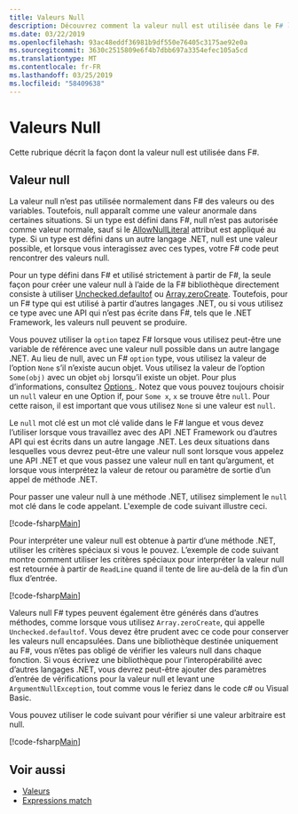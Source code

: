 ```yaml
---
title: Valeurs Null
description: Découvrez comment la valeur null est utilisée dans le F# langage de programmation.
ms.date: 03/22/2019
ms.openlocfilehash: 93ac48eddf36981b9df550e76405c3175ae92e0a
ms.sourcegitcommit: 3630c2515809e6f4b7dbb697a3354efec105a5cd
ms.translationtype: MT
ms.contentlocale: fr-FR
ms.lasthandoff: 03/25/2019
ms.locfileid: "58409638"
---
```

# <a name="null-values"></a>Valeurs Null

Cette rubrique décrit la façon dont la valeur null est utilisée dans F#.

## <a name="null-value"></a>Valeur null

La valeur null n’est pas utilisée normalement dans F# des valeurs ou des variables. Toutefois, null apparaît comme une valeur anormale dans certaines situations. Si un type est défini dans F#, null n’est pas autorisée comme valeur normale, sauf si le [AllowNullLiteral](https://msdn.microsoft.com/library/4f315196-f444-4cca-ba07-1176ff71eb0f) attribut est appliqué au type. Si un type est défini dans un autre langage .NET, null est une valeur possible, et lorsque vous interagissez avec ces types, votre F# code peut rencontrer des valeurs null.

Pour un type défini dans F# et utilisé strictement à partir de F#, la seule façon pour créer une valeur null à l’aide de la F# bibliothèque directement consiste à utiliser [Unchecked.defaultof](https://msdn.microsoft.com/library/9ff97f2a-1bd4-4f4c-afbe-5886a74ab977) ou [Array.zeroCreate](https://msdn.microsoft.com/library/fa5b8e7a-1b5b-411c-8622-b58d7a14d3b2). Toutefois, pour un F# type qui est utilisé à partir d’autres langages .NET, ou si vous utilisez ce type avec une API qui n’est pas écrite dans F#, tels que le .NET Framework, les valeurs null peuvent se produire.

Vous pouvez utiliser la `option` tapez F# lorsque vous utilisez peut-être une variable de référence avec une valeur null possible dans un autre langage .NET. Au lieu de null, avec un F# `option` type, vous utilisez la valeur de l’option `None` s’il n’existe aucun objet. Vous utilisez la valeur de l’option `Some(obj)` avec un objet `obj` lorsqu’il existe un objet. Pour plus d’informations, consultez [Options ](../options.md). Notez que vous pouvez toujours choisir un `null` valeur en une Option if, pour `Some x`, `x` se trouve être `null`. Pour cette raison, il est important que vous utilisez `None` si une valeur est `null`.

Le `null` mot clé est un mot clé valide dans le F# langue et vous devez l’utiliser lorsque vous travaillez avec des API .NET Framework ou d’autres API qui est écrits dans un autre langage .NET. Les deux situations dans lesquelles vous devrez peut-être une valeur null sont lorsque vous appelez une API .NET et que vous passez une valeur null en tant qu’argument, et lorsque vous interprétez la valeur de retour ou paramètre de sortie d’un appel de méthode .NET.

Pour passer une valeur null à une méthode .NET, utilisez simplement le `null` mot clé dans le code appelant. L'exemple de code suivant illustre ceci.

[!code-fsharp[Main](../../../../samples/snippets/fsharp/lang-ref-1/snippet701.fs)]

Pour interpréter une valeur null est obtenue à partir d’une méthode .NET, utiliser les critères spéciaux si vous le pouvez. L’exemple de code suivant montre comment utiliser les critères spéciaux pour interpréter la valeur null est retournée à partir de `ReadLine` quand il tente de lire au-delà de la fin d’un flux d’entrée.

[!code-fsharp[Main](../../../../samples/snippets/fsharp/lang-ref-1/snippet702.fs)]

Valeurs null F# types peuvent également être générés dans d’autres méthodes, comme lorsque vous utilisez `Array.zeroCreate`, qui appelle `Unchecked.defaultof`. Vous devez être prudent avec ce code pour conserver les valeurs null encapsulées. Dans une bibliothèque destinée uniquement au F#, vous n’êtes pas obligé de vérifier les valeurs null dans chaque fonction. Si vous écrivez une bibliothèque pour l’interopérabilité avec d’autres langages .NET, vous devrez peut-être ajouter des paramètres d’entrée de vérifications pour la valeur null et levant une `ArgumentNullException`, tout comme vous le feriez dans le code c# ou Visual Basic.

Vous pouvez utiliser le code suivant pour vérifier si une valeur arbitraire est null.

[!code-fsharp[Main](../../../../samples/snippets/fsharp/lang-ref-1/snippet703.fs)]

## <a name="see-also"></a>Voir aussi

- [Valeurs](index.md)
- [Expressions match](../match-expressions.md)
